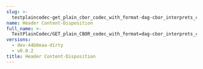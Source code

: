 ```yaml
---
slug: >-
  testplaincodec-get_plain_cbor_codec_with_format-dag-cbor_interprets_cbor_as_dag-*_variant_and_produces_expected_content-type_and_body-header_content-disposition
name: Header Content-Disposition
full_name: >-
  TestPlainCodec/GET_plain_CBOR_codec_with_format=dag-cbor_interprets_cbor_as_dag-*_variant_and_produces_expected_Content-Type_and_body/Header_Content-Disposition
versions:
  - dev-44b0eaa-dirty
  - v0.0.2
title: Header Content-Disposition
---
```



